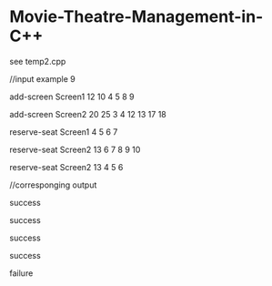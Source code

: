 # Movie-Theatre-Management-in-C++
see temp2.cpp

//input example
9
<p>add-screen Screen1 12 10 4 5 8 9</p>
<p>add-screen Screen2 20 25 3 4 12 13 17 18</p>
<p>reserve-seat Screen1 4 5 6 7</p>
<p>reserve-seat Screen2 13 6 7 8 9 10</p>
<p>reserve-seat Screen2 13 4 5 6</p>

//corresponging output
<p>success</p>
<p>success</p>
<p>success</p>
<p>success</p>
<p>failure</p>
